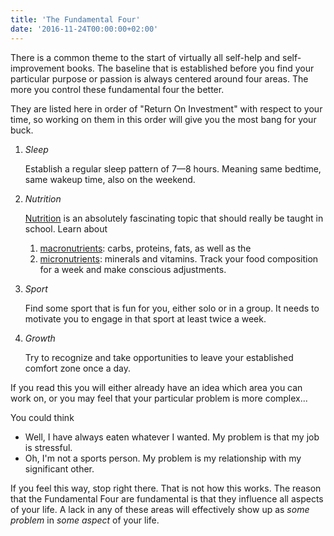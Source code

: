 ```yaml
---
title: 'The Fundamental Four'
date: '2016-11-24T00:00:00+02:00'
---
```


There is a common theme to the start of virtually all self-help and self-improvement books. The baseline that is established before you find your particular purpose or passion is always centered around four areas. The more you control these fundamental four the better.

They are listed here in order of "Return On Investment" with respect to your time, so working on them in this order will give you the most bang for your buck.

1. *Sleep*

   Establish a regular sleep pattern of 7&mdash;8 hours. Meaning same bedtime, same wakeup time, also on the weekend.
2. *Nutrition*

   [Nutrition](https://en.wikipedia.org/wiki/Nutrition) is an absolutely fascinating topic that should really be taught in school. Learn about
    1. [macronutrients](https://en.wikipedia.org/wiki/Nutrition#Macronutrients): carbs, proteins, fats, as well as the
    2. [micronutrients](https://en.wikipedia.org/wiki/Nutrition#Micronutrients): minerals and vitamins.  Track your food composition for a week and make conscious adjustments.
3. *Sport*

   Find some sport that is fun for you, either solo or in a group. It needs to motivate you to engage in that sport at least twice a week.
4. *Growth*

   Try to recognize and take opportunities to leave your established comfort zone once a day.

If you read this you will either already have an idea which area you can work on, or you may feel that your particular problem is more complex...

You could think

* Well, I have always eaten whatever I wanted. My problem is that my job is stressful.
* Oh, I'm not a sports person. My problem is my relationship with my significant other.

If you feel this way, stop right there. That is not how this works. The reason that the Fundamental Four are fundamental is that they influence all aspects of your life. A lack in any of these areas will effectively show up as *some problem* in *some aspect* of your life.

